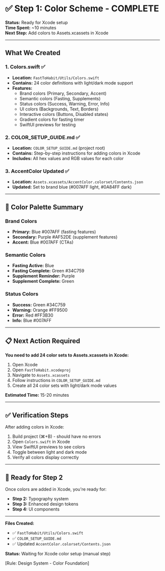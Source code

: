 # ✅ Step 1: Color Scheme - COMPLETE

**Status:** Ready for Xcode setup  
**Time Spent:** ~10 minutes  
**Next Step:** Add colors to Assets.xcassets in Xcode

---

## What We Created

### 1. **Colors.swift** ✅
- **Location:** `FastToHabit/Utils/Colors.swift`
- **Contains:** 24 color definitions with light/dark mode support
- **Features:**
  - Brand colors (Primary, Secondary, Accent)
  - Semantic colors (Fasting, Supplements)
  - Status colors (Success, Warning, Error, Info)
  - UI colors (Backgrounds, Text, Borders)
  - Interactive colors (Buttons, Disabled states)
  - Gradient colors for fasting timer
  - SwiftUI previews for testing

### 2. **COLOR_SETUP_GUIDE.md** ✅
- **Location:** `COLOR_SETUP_GUIDE.md` (project root)
- **Contains:** Step-by-step instructions for adding colors in Xcode
- **Includes:** All hex values and RGB values for each color

### 3. **AccentColor Updated** ✅
- **Location:** `Assets.xcassets/AccentColor.colorset/Contents.json`
- **Updated:** Set to brand blue (#007AFF light, #0A84FF dark)

---

## 🎨 Color Palette Summary

### Brand Colors
- **Primary:** Blue #007AFF (fasting features)
- **Secondary:** Purple #AF52DE (supplement features)
- **Accent:** Blue #007AFF (CTAs)

### Semantic Colors
- **Fasting Active:** Blue
- **Fasting Complete:** Green #34C759
- **Supplement Reminder:** Purple
- **Supplement Complete:** Green

### Status Colors
- **Success:** Green #34C759
- **Warning:** Orange #FF9500
- **Error:** Red #FF3B30
- **Info:** Blue #007AFF

---

## 📋 Next Action Required

**You need to add 24 color sets to Assets.xcassets in Xcode:**

1. Open Xcode
2. Open `FastToHabit.xcodeproj`
3. Navigate to `Assets.xcassets`
4. Follow instructions in `COLOR_SETUP_GUIDE.md`
5. Create all 24 color sets with light/dark mode values

**Estimated Time:** 15-20 minutes

---

## ✅ Verification Steps

After adding colors in Xcode:

1. Build project (⌘+B) - should have no errors
2. Open `Colors.swift` in Xcode
3. View SwiftUI previews to see colors
4. Toggle between light and dark mode
5. Verify all colors display correctly

---

## 🚀 Ready for Step 2

Once colors are added in Xcode, you're ready for:
- **Step 2:** Typography system
- **Step 3:** Enhanced design tokens
- **Step 4:** UI components

---

**Files Created:**
- ✅ `FastToHabit/Utils/Colors.swift`
- ✅ `COLOR_SETUP_GUIDE.md`
- ✅ Updated `AccentColor.colorset/Contents.json`

**Status:** Waiting for Xcode color setup (manual step)

[Rule: Design System - Color Foundation]
